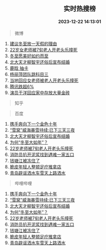<div align="center"><h2>实时热搜榜</h2><h4>2023-12-22 14:13:01</h4></div>

> 微博  

1. [建议冬至放一天假的理由](https://s.weibo.com/weibo?q=%E5%BB%BA%E8%AE%AE%E5%86%AC%E8%87%B3%E6%94%BE%E4%B8%80%E5%A4%A9%E5%81%87%E7%9A%84%E7%90%86%E7%94%B1&t=31&band_rank=1&Refer=top)<br />
2. [22岁女老师被7旬老人开老头乐撞死](https://s.weibo.com/weibo?q=%2322%E5%B2%81%E5%A5%B3%E8%80%81%E5%B8%88%E8%A2%AB7%E6%97%AC%E8%80%81%E4%BA%BA%E5%BC%80%E8%80%81%E5%A4%B4%E4%B9%90%E6%92%9E%E6%AD%BB%23&t=31&band_rank=2&Refer=top)<br />
3. [冬至愿美好如约而至](https://s.weibo.com/weibo?q=%23%E5%86%AC%E8%87%B3%E6%84%BF%E7%BE%8E%E5%A5%BD%E5%A6%82%E7%BA%A6%E8%80%8C%E8%87%B3%23&t=31&band_rank=3&Refer=top)<br />
4. [北大天才柳智宇还俗后宣布结婚](https://s.weibo.com/weibo?q=%23%E5%8C%97%E5%A4%A7%E5%A4%A9%E6%89%8D%E6%9F%B3%E6%99%BA%E5%AE%87%E8%BF%98%E4%BF%97%E5%90%8E%E5%AE%A3%E5%B8%83%E7%BB%93%E5%A9%9A%23&t=31&band_rank=4&Refer=top)<br />
5. [鹿晗 抽卡](https://s.weibo.com/weibo?q=%E9%B9%BF%E6%99%97%20%E6%8A%BD%E5%8D%A1&t=31&band_rank=5&Refer=top)<br />
6. [杨丽萍团队跳科目三](https://s.weibo.com/weibo?q=%23%E6%9D%A8%E4%B8%BD%E8%90%8D%E5%9B%A2%E9%98%9F%E8%B7%B3%E7%A7%91%E7%9B%AE%E4%B8%89%23&t=31&band_rank=6&Refer=top)<br />
7. [当地回应女老师被老人开老头乐撞死](https://s.weibo.com/weibo?q=%23%E5%BD%93%E5%9C%B0%E5%9B%9E%E5%BA%94%E5%A5%B3%E8%80%81%E5%B8%88%E8%A2%AB%E8%80%81%E4%BA%BA%E5%BC%80%E8%80%81%E5%A4%B4%E4%B9%90%E6%92%9E%E6%AD%BB%23&t=31&band_rank=7&Refer=top)<br />
8. [腾讯跌超6%](https://s.weibo.com/weibo?q=%23%E8%85%BE%E8%AE%AF%E8%B7%8C%E8%B6%856%25%23&t=31&band_rank=8&Refer=top)<br />
9. [演员于洋回应家中存放大量金砖](https://s.weibo.com/weibo?q=%23%E6%BC%94%E5%91%98%E4%BA%8E%E6%B4%8B%E5%9B%9E%E5%BA%94%E5%AE%B6%E4%B8%AD%E5%AD%98%E6%94%BE%E5%A4%A7%E9%87%8F%E9%87%91%E7%A0%96%23&t=31&band_rank=9&Refer=top)<br />

> 知乎  


> 百度  

1. [携手奔向下一个金色十年](https://www.baidu.com/s?wd=%E6%90%BA%E6%89%8B%E5%A5%94%E5%90%91%E4%B8%8B%E4%B8%80%E4%B8%AA%E9%87%91%E8%89%B2%E5%8D%81%E5%B9%B4&sa=fyb_news&rsv_dl=fyb_news)<br />
2. [“雪窝”威海暴雪持续:已下三天三夜](https://www.baidu.com/s?wd=%E2%80%9C%E9%9B%AA%E7%AA%9D%E2%80%9D%E5%A8%81%E6%B5%B7%E6%9A%B4%E9%9B%AA%E6%8C%81%E7%BB%AD%3A%E5%B7%B2%E4%B8%8B%E4%B8%89%E5%A4%A9%E4%B8%89%E5%A4%9C&sa=fyb_news&rsv_dl=fyb_news)<br />
3. [北大天才柳智宇还俗后宣布结婚](https://www.baidu.com/s?wd=%E5%8C%97%E5%A4%A7%E5%A4%A9%E6%89%8D%E6%9F%B3%E6%99%BA%E5%AE%87%E8%BF%98%E4%BF%97%E5%90%8E%E5%AE%A3%E5%B8%83%E7%BB%93%E5%A9%9A&sa=fyb_news&rsv_dl=fyb_news)<br />
4. [为何“冬至大如年”？](https://www.baidu.com/s?wd=%E4%B8%BA%E4%BD%95%E2%80%9C%E5%86%AC%E8%87%B3%E5%A4%A7%E5%A6%82%E5%B9%B4%E2%80%9D%EF%BC%9F&sa=fyb_news&rsv_dl=fyb_news)<br />
5. [22岁老师被7旬老人开老头乐撞死](https://www.baidu.com/s?wd=22%E5%B2%81%E8%80%81%E5%B8%88%E8%A2%AB7%E6%97%AC%E8%80%81%E4%BA%BA%E5%BC%80%E8%80%81%E5%A4%B4%E4%B9%90%E6%92%9E%E6%AD%BB&sa=fyb_news&rsv_dl=fyb_news)<br />
6. [消防员扒开泥浆找到遇难一家五口](https://www.baidu.com/s?wd=%E6%B6%88%E9%98%B2%E5%91%98%E6%89%92%E5%BC%80%E6%B3%A5%E6%B5%86%E6%89%BE%E5%88%B0%E9%81%87%E9%9A%BE%E4%B8%80%E5%AE%B6%E4%BA%94%E5%8F%A3&sa=fyb_news&rsv_dl=fyb_news)<br />
7. [钱塘江被冻住了](https://www.baidu.com/s?wd=%E9%92%B1%E5%A1%98%E6%B1%9F%E8%A2%AB%E5%86%BB%E4%BD%8F%E4%BA%86&sa=fyb_news&rsv_dl=fyb_news)<br />
8. [脆皮年轻人整顿足疗推拿店](https://www.baidu.com/s?wd=%E8%84%86%E7%9A%AE%E5%B9%B4%E8%BD%BB%E4%BA%BA%E6%95%B4%E9%A1%BF%E8%B6%B3%E7%96%97%E6%8E%A8%E6%8B%BF%E5%BA%97&sa=fyb_news&rsv_dl=fyb_news)<br />
9. [青岛辟谣洒水车雪天上路洒水](https://www.baidu.com/s?wd=%E9%9D%92%E5%B2%9B%E8%BE%9F%E8%B0%A3%E6%B4%92%E6%B0%B4%E8%BD%A6%E9%9B%AA%E5%A4%A9%E4%B8%8A%E8%B7%AF%E6%B4%92%E6%B0%B4&sa=fyb_news&rsv_dl=fyb_news)<br />

> 哔哩哔哩  

1. [携手奔向下一个金色十年](https://www.baidu.com/s?wd=%E6%90%BA%E6%89%8B%E5%A5%94%E5%90%91%E4%B8%8B%E4%B8%80%E4%B8%AA%E9%87%91%E8%89%B2%E5%8D%81%E5%B9%B4&sa=fyb_news&rsv_dl=fyb_news)<br />
2. [“雪窝”威海暴雪持续:已下三天三夜](https://www.baidu.com/s?wd=%E2%80%9C%E9%9B%AA%E7%AA%9D%E2%80%9D%E5%A8%81%E6%B5%B7%E6%9A%B4%E9%9B%AA%E6%8C%81%E7%BB%AD%3A%E5%B7%B2%E4%B8%8B%E4%B8%89%E5%A4%A9%E4%B8%89%E5%A4%9C&sa=fyb_news&rsv_dl=fyb_news)<br />
3. [北大天才柳智宇还俗后宣布结婚](https://www.baidu.com/s?wd=%E5%8C%97%E5%A4%A7%E5%A4%A9%E6%89%8D%E6%9F%B3%E6%99%BA%E5%AE%87%E8%BF%98%E4%BF%97%E5%90%8E%E5%AE%A3%E5%B8%83%E7%BB%93%E5%A9%9A&sa=fyb_news&rsv_dl=fyb_news)<br />
4. [为何“冬至大如年”？](https://www.baidu.com/s?wd=%E4%B8%BA%E4%BD%95%E2%80%9C%E5%86%AC%E8%87%B3%E5%A4%A7%E5%A6%82%E5%B9%B4%E2%80%9D%EF%BC%9F&sa=fyb_news&rsv_dl=fyb_news)<br />
5. [22岁老师被7旬老人开老头乐撞死](https://www.baidu.com/s?wd=22%E5%B2%81%E8%80%81%E5%B8%88%E8%A2%AB7%E6%97%AC%E8%80%81%E4%BA%BA%E5%BC%80%E8%80%81%E5%A4%B4%E4%B9%90%E6%92%9E%E6%AD%BB&sa=fyb_news&rsv_dl=fyb_news)<br />
6. [消防员扒开泥浆找到遇难一家五口](https://www.baidu.com/s?wd=%E6%B6%88%E9%98%B2%E5%91%98%E6%89%92%E5%BC%80%E6%B3%A5%E6%B5%86%E6%89%BE%E5%88%B0%E9%81%87%E9%9A%BE%E4%B8%80%E5%AE%B6%E4%BA%94%E5%8F%A3&sa=fyb_news&rsv_dl=fyb_news)<br />
7. [钱塘江被冻住了](https://www.baidu.com/s?wd=%E9%92%B1%E5%A1%98%E6%B1%9F%E8%A2%AB%E5%86%BB%E4%BD%8F%E4%BA%86&sa=fyb_news&rsv_dl=fyb_news)<br />
8. [脆皮年轻人整顿足疗推拿店](https://www.baidu.com/s?wd=%E8%84%86%E7%9A%AE%E5%B9%B4%E8%BD%BB%E4%BA%BA%E6%95%B4%E9%A1%BF%E8%B6%B3%E7%96%97%E6%8E%A8%E6%8B%BF%E5%BA%97&sa=fyb_news&rsv_dl=fyb_news)<br />
9. [青岛辟谣洒水车雪天上路洒水](https://www.baidu.com/s?wd=%E9%9D%92%E5%B2%9B%E8%BE%9F%E8%B0%A3%E6%B4%92%E6%B0%B4%E8%BD%A6%E9%9B%AA%E5%A4%A9%E4%B8%8A%E8%B7%AF%E6%B4%92%E6%B0%B4&sa=fyb_news&rsv_dl=fyb_news)<br />
